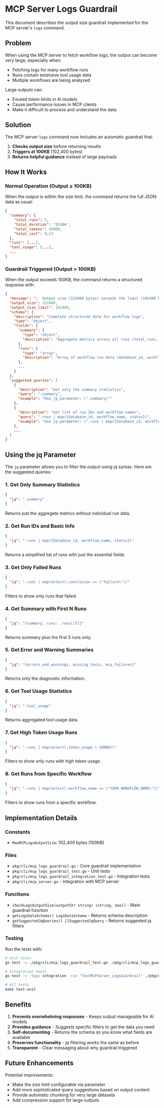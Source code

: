 # MCP Server Logs Guardrail

This document describes the output size guardrail implemented for the MCP server's `logs` command.

## Problem

When using the MCP server to fetch workflow logs, the output can become very large, especially when:
- Fetching logs for many workflow runs
- Runs contain extensive tool usage data
- Multiple workflows are being analyzed

Large outputs can:
- Exceed token limits in AI models
- Cause performance issues in MCP clients
- Make it difficult to process and understand the data

## Solution

The MCP server `logs` command now includes an automatic guardrail that:

1. **Checks output size** before returning results
2. **Triggers at 100KB** (102,400 bytes)
3. **Returns helpful guidance** instead of large payloads

## How It Works

### Normal Operation (Output ≤ 100KB)

When the output is within the size limit, the command returns the full JSON data as usual:

```json
{
  "summary": {
    "total_runs": 5,
    "total_duration": "2h30m",
    "total_tokens": 45000,
    "total_cost": 0.23
  },
  "runs": [...],
  "tool_usage": [...],
  ...
}
```

### Guardrail Triggered (Output > 100KB)

When the output exceeds 100KB, the command returns a structured response with:

```json
{
  "message": "⚠️  Output size (152400 bytes) exceeds the limit (102400 bytes). To reduce output size, use the 'jq' parameter with one of the suggested queries below.",
  "output_size": 152400,
  "output_size_limit": 102400,
  "schema": {
    "description": "Complete structured data for workflow logs",
    "type": "object",
    "fields": {
      "summary": {
        "type": "object",
        "description": "Aggregate metrics across all runs (total_runs, total_duration, total_tokens, total_cost, total_turns, total_errors, total_warnings, total_missing_tools)"
      },
      "runs": {
        "type": "array",
        "description": "Array of workflow run data (database_id, workflow_name, agent, status, conclusion, duration, token_usage, estimated_cost, turns, error_count, warning_count, missing_tool_count, created_at, url, logs_path, event, branch)"
      },
      ...
    }
  },
  "suggested_queries": [
    {
      "description": "Get only the summary statistics",
      "query": ".summary",
      "example": "Use jq parameter: \".summary\""
    },
    {
      "description": "Get list of run IDs and workflow names",
      "query": ".runs | map({database_id, workflow_name, status})",
      "example": "Use jq parameter: \".runs | map({database_id, workflow_name, status})\""
    },
    ...
  ]
}
```

## Using the jq Parameter

The `jq` parameter allows you to filter the output using jq syntax. Here are the suggested queries:

### 1. Get Only Summary Statistics

```json
{
  "jq": ".summary"
}
```

Returns just the aggregate metrics without individual run data.

### 2. Get Run IDs and Basic Info

```json
{
  "jq": ".runs | map({database_id, workflow_name, status})"
}
```

Returns a simplified list of runs with just the essential fields.

### 3. Get Only Failed Runs

```json
{
  "jq": ".runs | map(select(.conclusion == \"failure\"))"
}
```

Filters to show only runs that failed.

### 4. Get Summary with First N Runs

```json
{
  "jq": "{summary, runs: .runs[:5]}"
}
```

Returns summary plus the first 5 runs only.

### 5. Get Error and Warning Summaries

```json
{
  "jq": "{errors_and_warnings, missing_tools, mcp_failures}"
}
```

Returns only the diagnostic information.

### 6. Get Tool Usage Statistics

```json
{
  "jq": ".tool_usage"
}
```

Returns aggregated tool usage data.

### 7. Get High Token Usage Runs

```json
{
  "jq": ".runs | map(select(.token_usage > 10000))"
}
```

Filters to show only runs with high token usage.

### 8. Get Runs from Specific Workflow

```json
{
  "jq": ".runs | map(select(.workflow_name == \"YOUR_WORKFLOW_NAME\"))"
}
```

Filters to show runs from a specific workflow.

## Implementation Details

### Constants

- `MaxMCPLogsOutputSize`: 102,400 bytes (100KB)

### Files

- `pkg/cli/mcp_logs_guardrail.go` - Core guardrail implementation
- `pkg/cli/mcp_logs_guardrail_test.go` - Unit tests
- `pkg/cli/mcp_logs_guardrail_integration_test.go` - Integration tests
- `pkg/cli/mcp_server.go` - Integration with MCP server

### Functions

- `checkLogsOutputSize(outputStr string) (string, bool)` - Main guardrail function
- `getLogsDataSchema() LogsDataSchema` - Returns schema description
- `getSuggestedJqQueries() []SuggestedJqQuery` - Returns suggested jq filters

### Testing

Run the tests with:

```bash
# Unit tests
go test -v ./pkg/cli/mcp_logs_guardrail_test.go ./pkg/cli/mcp_logs_guardrail.go ./pkg/cli/jq.go

# Integration tests
go test -v -tags integration -run "TestMCPServer_LogsGuardrail" ./pkg/cli/

# All tests
make test-unit
```

## Benefits

1. **Prevents overwhelming responses** - Keeps output manageable for AI models
2. **Provides guidance** - Suggests specific filters to get the data you need
3. **Self-documenting** - Returns the schema so you know what fields are available
4. **Preserves functionality** - jq filtering works the same as before
5. **Transparent** - Clear messaging about why guardrail triggered

## Future Enhancements

Potential improvements:

- Make the size limit configurable via parameter
- Add more sophisticated query suggestions based on output content
- Provide automatic chunking for very large datasets
- Add compression support for large outputs
